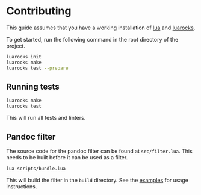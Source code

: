 # Contributing

This guide assumes that you have a working installation of [lua](https://www.lua.org/download.html) and [luarocks](https://github.com/luarocks/luarocks/wiki/Download).

To get started, run the following command in the root directory of the project.

```bash
luarocks init
luarocks make
luarocks test --prepare
```

## Running tests

```bash
luarocks make
luarocks test
```

This will run all tests and linters.

## Pandoc filter

The source code for the pandoc filter can be found at `src/filter.lua`.
This needs to be built before it can be used as a filter.

```bash
lua scripts/bundle.lua
```

This will build the filter in the `build` directory.
See the [examples](https://github.com/palasimi/lua-igt/tree/main/examples) for usage instructions.
